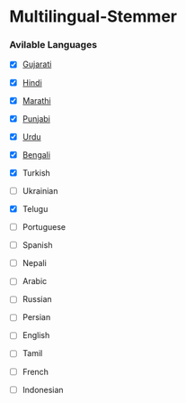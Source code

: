 # Multilingual-Stemmer

### Avilable Languages

- [x] [Gujarati](/MultilingualStemmer/Languages/Gujarati/README.md)
- [x] [Hindi](/MultilingualStemmer/Languages/Hindi/README.md)
- [x] [Marathi](/MultilingualStemmer/Languages/Marathi/README.md)
- [x] [Punjabi](/MultilingualStemmer/Languages/Punjabi/README.md)
- [x] [Urdu](/MultilingualStemmer/Languages/Urdu/README.md)
- [x] [Bengali](/MultilingualStemmer/Languages/Bengali/README.md)
- [X] Turkish
- [ ] Ukrainian
- [X] Telugu
- [ ] Portuguese
- [ ] Spanish
- [ ] Nepali
- [ ] Arabic
- [ ] Russian
- [ ] Persian
- [ ] English
- [ ] Tamil
- [ ] French
- [ ] Indonesian


